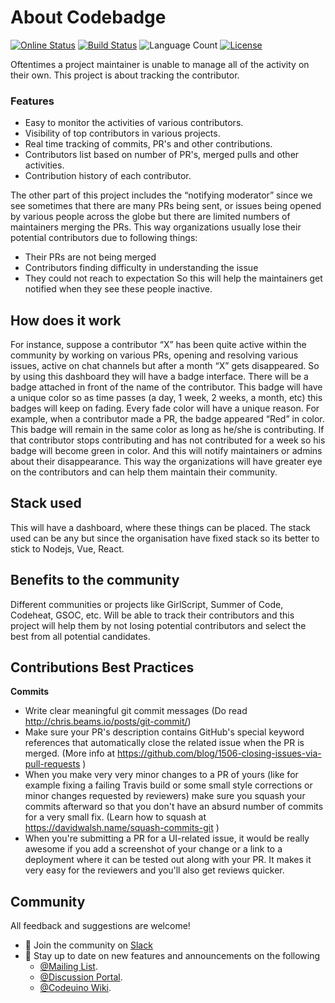 # About Codebadge

[![Online Status](https://img.shields.io/website/http/prabhani.me/Codebadge.svg?down_message=offline&up_message=online)](http://prabhani.me/Codebadge)
[![Build Status](https://travis-ci.com/PrabhaniN/Codebadge.svg?branch=master)](https://travis-ci.com/PrabhaniN/Codebadge)
![Language Count](https://img.shields.io/github/languages/count/PrabhaniN/codebadge.svg)
[![License](https://img.shields.io/github/license/PrabhaniN/codebadge.svg)](https://github.com/PrabhaniN/Codebadge/blob/master/LICENSE)

Oftentimes a project maintainer is unable to manage all of the activity on their own. This project is about tracking the contributor.

### Features

- Easy to monitor the activities of various contributors.
- Visibility of top contributors in various projects.
- Real time tracking of commits, PR's and other contributions.
- Contributors list based on number of PR's, merged pulls and other activities.
- Contribution history of each contributor.

The other part of this project includes the “notifying moderator” since we see sometimes that there are many PRs being sent, or issues being opened by various people across the globe but there are limited numbers of maintainers merging the PRs. This way organizations usually lose their potential contributors due to following things:

- Their PRs are not being merged
- Contributors finding difficulty in understanding the issue
- They could not reach to expectation
  So this will help the maintainers get notified when they see these people inactive.

## How does it work

For instance, suppose a contributor “X” has been quite active within the community by working on various PRs, opening and resolving various issues, active on chat channels but after a month “X” gets disappeared. So by using this dashboard they will have a badge interface. There will be a badge attached in front of the name of the contributor. This badge will have a unique color so as time passes (a day, 1 week, 2 weeks, a month, etc) this badges will keep on fading. Every fade color will have a unique reason. For example, when a contributor made a PR, the badge appeared “Red” in color. This badge will remain in the same color as long as he/she is contributing. If that contributor stops contributing and has not contributed for a week so his badge will become green in color. And this will notify maintainers or admins about their disappearance. This way the organizations will have greater eye on the contributors and can help them maintain their community.

## Stack used

This will have a dashboard, where these things can be placed. The stack used can be any but since the organisation have fixed stack so its better to stick to Nodejs, Vue, React.

## Benefits to the community

Different communities or projects like GirlScript, Summer of Code, Codeheat, GSOC, etc. Will be able to track their contributors and this project will help them by not losing potential contributors and select the best from all potential candidates.

## Contributions Best Practices

**Commits**

- Write clear meaningful git commit messages (Do read http://chris.beams.io/posts/git-commit/)
- Make sure your PR's description contains GitHub's special keyword references that automatically close the related issue when the PR is merged. (More info at https://github.com/blog/1506-closing-issues-via-pull-requests )
- When you make very very minor changes to a PR of yours (like for example fixing a failing Travis build or some small style corrections or minor changes requested by reviewers) make sure you squash your commits afterward so that you don't have an absurd number of commits for a very small fix. (Learn how to squash at https://davidwalsh.name/squash-commits-git )
- When you're submitting a PR for a UI-related issue, it would be really awesome if you add a screenshot of your change or a link to a deployment where it can be tested out along with your PR. It makes it very easy for the reviewers and you'll also get reviews quicker.

## Community

All feedback and suggestions are welcome!

- 💬 Join the community on [Slack](https://join.slack.com/t/codeuino/shared_invite/enQtMzcxOTQwNzE4NzcxLWEyNzUxYjI0ZThiNWUyYWI5MzJlMTNmODMxN2NjMTcxODJkZmFhNTVkYmUyOTQ1YzgzNTlmMTVkYzVhMzdmNTQ)
- 📣 Stay up to date on new features and announcements on the following
  - [@Mailing List](codeuino-devel@googlegroups.com).
  - [@Discussion Portal](https://groups.google.com/d/forum/codeuino-devel).
  - [@Codeuino Wiki](wiki.codeuino.org).
